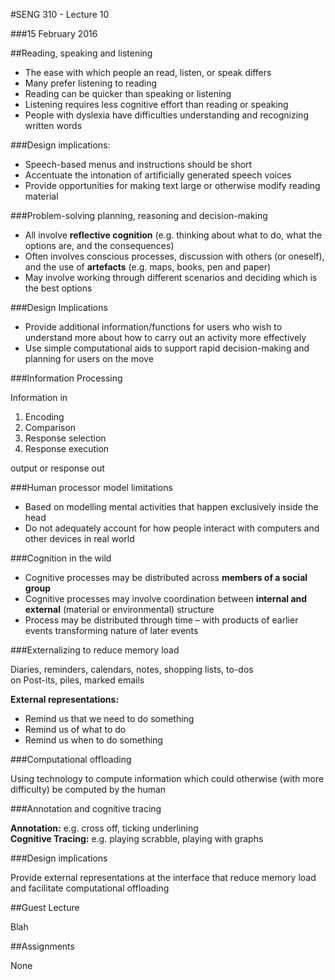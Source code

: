 #SENG 310 - Lecture 10

###15 February 2016

##Reading, speaking and listening

* The ease with which people an read, listen, or speak differs
* Many prefer listening to reading
* Reading can be quicker than speaking or listening
* Listening requires less cognitive effort than reading or speaking
* People with dyslexia have difficulties understanding and recognizing written words

###Design implications:

* Speech-based menus and instructions should be short
* Accentuate the intonation of artificially generated speech voices
* Provide opportunities for making text large or otherwise modify reading material

###Problem-solving planning, reasoning and decision-making

* All involve __reflective cognition__ (e.g. thinking about what to do, what the options are, and the consequences)
* Often involves conscious processes, discussion with others (or oneself), and the use of __artefacts__ (e.g. maps, books, pen and paper)
* May involve working through different scenarios and deciding which is the best options

###Design Implications

* Provide additional information/functions for users who wish to understand more about how to carry out an activity more effectively
* Use simple computational aids to support rapid decision-making and planning for users on the move

###Information Processing

Information in

1. Encoding
2. Comparison
3. Response selection
4. Response execution

output or response out

###Human processor model limitations

* Based on modelling mental activities that happen exclusively inside the head* Do not adequately account for how people interact with computers and other devices in real world

###Cognition in the wild

* Cognitive processes may be distributed across __members of a social group__* Cognitive processes may involve coordinationbetween __internal and external__ (material or environmental) structure* Process may be distributed through time – with products of earlier events transforming nature of later events 

###Externalizing to reduce memory load

Diaries, reminders, calendars, notes, shopping lists, to-dos  
on Post-its, piles, marked emails

__External representations:__  

* Remind us that we need to do something
* Remind us of what to do
* Remind us when to do something

###Computational offloading

Using technology to compute information which could otherwise (with more difficulty) be computed by the human

###Annotation and cognitive tracing

__Annotation:__ e.g. cross off, ticking underlining  
__Cognitive Tracing:__ e.g. playing scrabble, playing with graphs

###Design implications

Provide external representations at the interface that reduce memory load and facilitate computational offloading

##Guest Lecture

Blah

##Assignments

None
